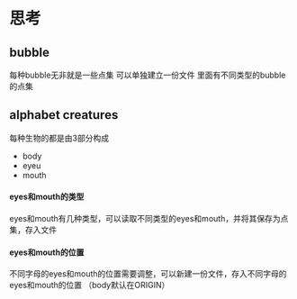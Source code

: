 # 思考

## bubble
每种bubble无非就是一些点集
可以单独建立一份文件
里面有不同类型的bubble的点集

## alphabet creatures
每种生物的都是由3部分构成
- body
- eyeu
- mouth

#### eyes和mouth的类型
eyes和mouth有几种类型，可以读取不同类型的eyes和mouth，并将其保存为点集，存入文件

#### eyes和mouth的位置
不同字母的eyes和mouth的位置需要调整，可以新建一份文件，存入不同字母的eyes和mouth的位置
（body默认在ORIGIN）

